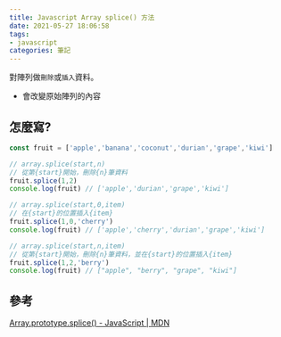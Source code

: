 ```yaml
---
title: Javascript Array splice() 方法
date: 2021-05-27 18:06:58
tags:
- javascript
categories: 筆記
---
```


對陣列做`刪除`或`插入`資料。
* 會改變原始陣列的內容

<!-- more -->

## 怎麼寫?
```javascript Array.prototype.splice()
const fruit = ['apple','banana','coconut','durian','grape','kiwi']

// array.splice(start,n)
// 從第{start}開始，刪除{n}筆資料
fruit.splice(1,2)
console.log(fruit) // ['apple','durian','grape','kiwi']

// array.splice(start,0,item)
// 在{start}的位置插入{item}
fruit.splice(1,0,'cherry')
console.log(fruit) // ['apple','cherry','durian','grape','kiwi']

// array.splice(start,n,item)
// 從第{start}開始，刪除{n}筆資料，並在{start}的位置插入{item}
fruit.splice(1,2,'berry')
console.log(fruit) // ["apple", "berry", "grape", "kiwi"]
```

## 參考

[Array.prototype.splice() - JavaScript | MDN](https://developer.mozilla.org/zh-TW/docs/Web/JavaScript/Reference/Global_Objects/Array/splice)